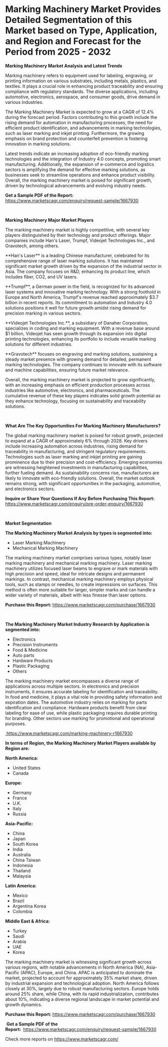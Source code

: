 <p><h1>Marking Machinery Market Provides Detailed Segmentation of this Market based on Type, Application, and Region and Forecast for the Period from 2025 - 2032</h1></p><p><strong>Marking Machinery Market Analysis and Latest Trends</strong></p>
<p><p>Marking machinery refers to equipment used for labeling, engraving, or printing information on various substrates, including metals, plastics, and textiles. It plays a crucial role in enhancing product traceability and ensuring compliance with regulatory standards. The diverse applications, including automotive, electronics, aerospace, and consumer goods, drive demand in various industries.</p><p>The Marking Machinery Market is expected to grow at a CAGR of 12.4% during the forecast period. Factors contributing to this growth include the rising demand for automation in manufacturing processes, the need for efficient product identification, and advancements in marking technologies, such as laser marking and inkjet printing. Furthermore, the growing emphasis on brand protection and counterfeit prevention is fostering innovation in marking solutions.</p><p>Latest trends indicate an increasing adoption of eco-friendly marking technologies and the integration of Industry 4.0 concepts, promoting smart manufacturing. Additionally, the expansion of e-commerce and logistics sectors is amplifying the demand for effective marking solutions, as businesses seek to streamline operations and enhance product visibility. Overall, the marking machinery market is poised for significant growth, driven by technological advancements and evolving industry needs.</p></p>
<p><strong>Get a Sample PDF of the Report:&nbsp;</strong> <a href="https://www.marketscagr.com/enquiry/request-sample/1667930?utm_campaign=2097&utm_medium=2&utm_source=Github&utm_content=ia&utm_term=06032025&utm_id=marking-machinery">https://www.marketscagr.com/enquiry/request-sample/1667930</a></p>
<p>&nbsp;</p>
<p><strong>Marking Machinery Major Market Players</strong></p>
<p><p>The marking machinery market is highly competitive, with several key players distinguished by their technology and product offerings. Major companies include Han's Laser, Trumpf, Videojet Technologies Inc., and Gravotech, among others. </p><p>**Han's Laser** is a leading Chinese manufacturer, celebrated for its comprehensive range of laser marking solutions. It has maintained significant market growth driven by the expansion of the industrial sector in Asia. The company focuses on R&D, enhancing its product line, which includes fiber, CO2, and UV lasers. </p><p>**Trumpf**, a German power in the field, is recognized for its advanced laser systems and innovative marking technology. With a strong foothold in Europe and North America, Trumpf's revenue reached approximately $3.7 billion in recent reports. Its commitment to automation and Industry 4.0 solutions positions it well for future growth amidst rising demand for precision marking in various sectors.</p><p>**Videojet Technologies Inc.**, a subsidiary of Danaher Corporation, specializes in coding and marking equipment. With a revenue base around $1 billion, Videojet has seen growth through its expansion into digital printing technologies, enhancing its portfolio to include versatile marking solutions for different industries. </p><p>**Gravotech** focuses on engraving and marking solutions, sustaining a steady market presence with growing demand for detailed, permanent marking technologies. The company continues to innovate with its software and machine capabilities, ensuring future market relevance.</p><p>Overall, the marking machinery market is projected to grow significantly, with an increasing emphasis on efficient production processes across industries like automotive, electronics, and pharmaceuticals. The cumulative revenue of these key players indicates solid growth potential as they enhance technology, focusing on sustainability and traceability solutions.</p></p>
<p>&nbsp;</p>
<p><strong>What Are The Key Opportunities For Marking Machinery Manufacturers?</strong></p>
<p><p>The global marking machinery market is poised for robust growth, projected to expand at a CAGR of approximately 6% through 2028. Key drivers include increasing automation across industries, rising demand for traceability in manufacturing, and stringent regulatory requirements. Technologies such as laser marking and inkjet printing are gaining prominence due to their precision and cost-efficiency. Emerging economies are witnessing heightened investments in manufacturing capabilities, further fueling demand. As sustainability concerns rise, manufacturers are likely to innovate with eco-friendly solutions. Overall, the market outlook remains strong, with significant opportunities in the packaging, automotive, and electronics sectors.</p></p>
<p><strong>Inquire or Share Your Questions If Any Before Purchasing This Report:</strong> <a href="https://www.marketscagr.com/enquiry/pre-order-enquiry/1667930?utm_campaign=2097&utm_medium=2&utm_source=Github&utm_content=ia&utm_term=06032025&utm_id=marking-machinery">https://www.marketscagr.com/enquiry/pre-order-enquiry/1667930</a></p>
<p>&nbsp;</p>
<p><strong>Market Segmentation</strong></p>
<p><strong>The Marking Machinery Market Analysis by types is segmented into:</strong></p>
<p><ul><li>Laser Marking Machinery</li><li>Mechanical Marking Machinery</li></ul></p>
<p><p>The marking machinery market comprises various types, notably laser marking machinery and mechanical marking machinery. Laser marking machinery utilizes focused laser beams to engrave or mark materials with high precision and speed, ideal for intricate designs and permanent markings. In contrast, mechanical marking machinery employs physical tools, such as stamps or needles, to create impressions on surfaces. This method is often more suitable for larger, simpler marks and can handle a wider variety of materials, albeit with less finesse than laser options.</p></p>
<p><strong>Purchase this Report:&nbsp;</strong><a href="https://www.marketscagr.com/purchase/1667930?utm_campaign=2097&utm_medium=2&utm_source=Github&utm_content=ia&utm_term=06032025&utm_id=marking-machinery">https://www.marketscagr.com/purchase/1667930</a></p>
<p>&nbsp;</p>
<p><strong>The Marking Machinery Market Industry Research by Application is segmented into:</strong></p>
<p><ul><li>Electronics</li><li>Precision Instruments</li><li>Food & Medicine</li><li>Auto parts</li><li>Hardware Products</li><li>Plastic Packaging</li><li>Others</li></ul></p>
<p><p>The marking machinery market encompasses a diverse range of applications across multiple sectors. In electronics and precision instruments, it ensures accurate labeling for identification and traceability. In food and medicine, it plays a vital role in providing safety information and expiration dates. The automotive industry relies on marking for parts identification and compliance. Hardware products benefit from clear labeling for ease of use, while plastic packaging requires durable printing for branding. Other sectors use marking for promotional and operational purposes.</p></p>
<p><a href="https://www.marketscagr.com/marking-machinery-r1667930?utm_campaign=2097&utm_medium=2&utm_source=Github&utm_content=ia&utm_term=06032025&utm_id=marking-machinery">&nbsp;https://www.marketscagr.com/marking-machinery-r1667930</a></p>
<p><strong>In terms of Region, the Marking Machinery Market Players available by Region are:</strong></p>
<p>
    <p> <strong> North America: </strong>
        <ul>
            <li>United States</li>
            <li>Canada</li>
        </ul>
        </p> 
    <p> <strong> Europe: </strong>
        <ul>
            <li>Germany</li>
            <li>France</li>
            <li>U.K.</li>
            <li>Italy</li>
            <li>Russia</li>
        </ul>
        </p> 
    <p> <strong> Asia-Pacific: </strong>
        <ul>
            <li>China</li>
            <li>Japan</li>
            <li>South Korea</li>
            <li>India</li>
            <li>Australia</li>
            <li>China Taiwan</li>
            <li>Indonesia</li>
            <li>Thailand</li>
            <li>Malaysia</li>
        </ul>
        </p> 
    <p> <strong> Latin America: </strong>
        <ul>
            <li>Mexico</li>
            <li>Brazil</li>
            <li>Argentina Korea</li>
            <li>Colombia</li>
        </ul>
        </p> 
    <p> <strong> Middle East & Africa: </strong>
        <ul>
            <li>Turkey</li>
            <li>Saudi</li>
            <li>Arabia</li>
            <li>UAE</li>
            <li>Korea</li>
        </ul>
    </p>
    </p>
<p><p>The marking machinery market is witnessing significant growth across various regions, with notable advancements in North America (NA), Asia-Pacific (APAC), Europe, and China. APAC is anticipated to dominate the market, projected to account for approximately 35% market share, driven by industrial expansion and technological adoption. North America follows closely at 30%, largely due to robust manufacturing sectors. Europe holds around 25% share, while China, with its rapid industrialization, contributes about 10%, indicating a diverse regional landscape in market potential and growth dynamics.</p></p>
<p><strong>Purchase this Report: </strong><a href="https://www.marketscagr.com/purchase/1667930?utm_campaign=2097&utm_medium=2&utm_source=Github&utm_content=ia&utm_term=06032025&utm_id=marking-machinery">https://www.marketscagr.com/purchase/1667930</a></p>
<p>&nbsp;<strong>Get a Sample PDF of the Report:&nbsp;&nbsp;</strong><a href="https://www.marketscagr.com/enquiry/request-sample/1667930?utm_campaign=2097&utm_medium=2&utm_source=Github&utm_content=ia&utm_term=06032025&utm_id=marking-machinery">https://www.marketscagr.com/enquiry/request-sample/1667930</a></p>
<p><strong></strong></p>
<p>Check more reports on <a href="https://www.marketscagr.com/?utm_campaign=2097&utm_medium=2&utm_source=Github&utm_content=ia&utm_term=06032025&utm_id=marking-machinery">https://www.marketscagr.com/</a></p>